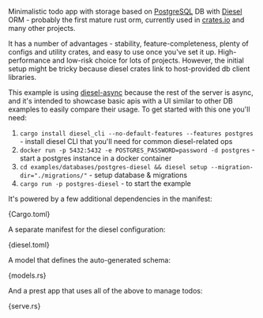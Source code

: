 Minimalistic todo app with storage based on [PostgreSQL](https://www.postgresql.org/) DB with [Diesel](https://github.com/launchbadge/sqlx) ORM - probably the first mature rust orm, currently used in [crates.io](https://crates.io/) and many other projects.

It has a number of advantages - stability, feature-completeness, plenty of configs and utility crates, and easy to use once you've set it up. High-performance and low-risk choice for lots of projects. However, the initial setup might be tricky because diesel crates link to host-provided db client libraries. 

This example is using [diesel-async](https://github.com/weiznich/diesel_async) because the rest of the server is async, and it's intended to showcase basic apis with a UI similar to other DB examples to easily compare their usage. To get started with this one you'll need:

1. `cargo install diesel_cli --no-default-features --features postgres` - install diesel CLI that you'll need for common diesel-related ops
2. `docker run -p 5432:5432 -e POSTGRES_PASSWORD=password -d postgres` - start a postgres instance in a docker container
3. `cd examples/databases/postgres-diesel && diesel setup --migration-dir="./migrations/"` - setup database & migrations
4. `cargo run -p postgres-diesel` - to start the example

It's powered by a few additional dependencies in the manifest:

{Cargo.toml}

A separate manifest for the diesel configuration:

{diesel.toml}

A model that defines the auto-generated schema:

{models.rs}

And a prest app that uses all of the above to manage todos:

{serve.rs}
